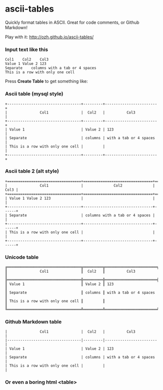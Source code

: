 ascii-tables
============

Quickly format tables in ASCII. Great for code comments, or Github Markdown!

Play with it: http://ozh.github.io/ascii-tables/

### Input text like this

```
Col1	Col2	Col3
Value 1	Value 2	123
Separate	columns	with a tab or 4 spaces
This is a row with only one cell
```

Press **Create Table** to get something like:

### Ascii table (mysql style)
```
+----------------------------------+---------+------------------------+
|               Col1               |  Col2   |          Col3          |
+----------------------------------+---------+------------------------+
| Value 1                          | Value 2 | 123                    |
| Separate                         | columns | with a tab or 4 spaces |
| This is a row with only one cell |         |                        |
+----------------------------------+---------+------------------------+
```

### Ascii table 2 (alt style)
```
+==================================+================================+======+
|               Col1               |              Col2              | Col3 |
+==================================+================================+======+
| Value 1 Value 2 123              |                                |      |
+----------------------------------+--------------------------------+------+
| Separate                         | columns with a tab or 4 spaces |      |
+----------------------------------+--------------------------------+------+
| This is a row with only one cell |                                |      |
+----------------------------------+--------------------------------+------+
```

### Unicode table
```
╔══════════════════════════════════╦═════════╦════════════════════════╗
║               Col1               ║  Col2   ║          Col3          ║
╠══════════════════════════════════╬═════════╬════════════════════════╣
║ Value 1                          ║ Value 2 ║ 123                    ║
║ Separate                         ║ columns ║ with a tab or 4 spaces ║
║ This is a row with only one cell ║         ║                        ║
╚══════════════════════════════════╩═════════╩════════════════════════╝
```

### Github Markdown table
```
|               Col1               |  Col2   |          Col3          |
|----------------------------------|---------|------------------------|
| Value 1                          | Value 2 | 123                    |
| Separate                         | columns | with a tab or 4 spaces |
| This is a row with only one cell |         |                        |
```

### Or even a boring html &lt;table>




